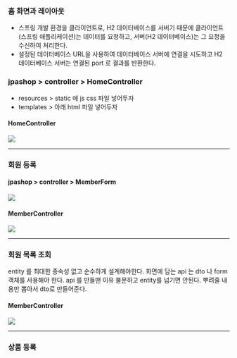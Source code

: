 ### 홈 화면과 레이아웃
- 스프링 개발 환경을 클라이언트로, H2 데이터베이스를 서버기 때문에 클라이언트(스프링 애플리케이션)는 데이터를 요청하고, 서버(H2 데이터베이스)는 그 요청을 수신하여 처리한다.
- 설정된 데이터베이스 URL을 사용하여 데이터베이스 서버에 연결을 시도하고 H2 데이터베이스 서버는 연결된 port 로 결과를 반환한다.

### jpashop > controller > HomeController
- resources > static 에 js css 파일 넣어두자
- templates > 아래 html 파일 넣어두자
#### HomeController
![](https://i.imgur.com/NCBZ7Nf.png)

---
### 회원 등록

#### jpashop > controller > MemberForm
![](https://i.imgur.com/Qcu3q5U.png)
#### MemberController
![](https://i.imgur.com/VeOaIcg.png)

---
### 회원 목록 조회
entity 를 최대한 종속성 없고 순수하게 설계해야한다. 화면에 담는 api 는 dto 나 form 객체를 사용해야 한다.
api 를 만들땐 이유 불문하고 entity를 넘기면 안된다. 뿌려줄 내용만 뽑아서 dto로 만들어준다.
#### MemberController
![](https://i.imgur.com/OjL1Qcz.png)

---
### 상품 등록
